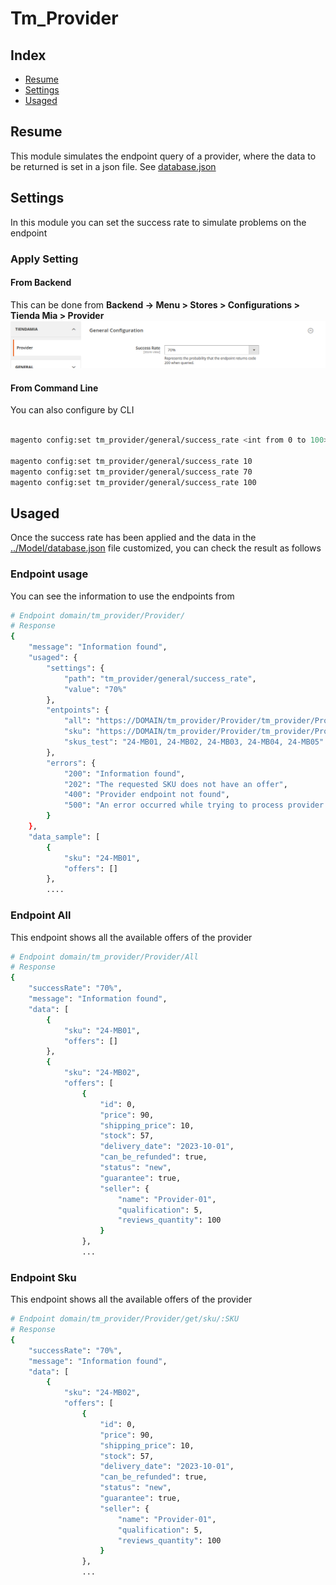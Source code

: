 # Tm_Provider 
## Index
- [Resume](#resume)
- [Settings](#settings)
- [Usaged](#Usaged)

## Resume

This module simulates the endpoint query of a provider, where the data to be returned is set in a json file. See [database.json](./Controller/Provider/database.json)

## Settings

In this module you can set the success rate to simulate problems on the endpoint

### Apply Setting

#### From Backend

This can be done from **Backend -> Menu > Stores > Configurations > Tienda Mia > Provider**
<a href="./docs/img/settings_success_rate.png" target="_blank">
<img src="./docs/img/settings_success_rate.png">
</a>

#### From Command Line

You can also configure by CLI

```sh

magento config:set tm_provider/general/success_rate <int from 0 to 100>

magento config:set tm_provider/general/success_rate 10
magento config:set tm_provider/general/success_rate 70
magento config:set tm_provider/general/success_rate 100
```

## Usaged

Once the success rate has been applied and the data in the [../Model/database.json](./Model/database.json) file customized, you can check the result as follows

### Endpoint usage

You can see the information to use the endpoints from

```sh
# Endpoint domain/tm_provider/Provider/
# Response
{
    "message": "Information found",
    "usaged": {
        "settings": {
            "path": "tm_provider/general/success_rate",
            "value": "70%"
        },
        "entpoints": {
            "all": "https://DOMAIN/tm_provider/Provider/tm_provider/Prodiver/All",
            "sku": "https://DOMAIN/tm_provider/Provider/tm_provider/Prodiver/get/sku/24-MB01",
            "skus_test": "24-MB01, 24-MB02, 24-MB03, 24-MB04, 24-MB05"
        },
        "errors": {
            "200": "Information found",
            "202": "The requested SKU does not have an offer",
            "400": "Provider endpoint not found",
            "500": "An error occurred while trying to process provider data"
        }
    },
    "data_sample": [
        {
            "sku": "24-MB01",
            "offers": []
        },
        ....
```

### Endpoint All

This endpoint shows all the available offers of the provider

```sh
# Endpoint domain/tm_provider/Provider/All
# Response
{
    "successRate": "70%",
    "message": "Information found",
    "data": [
        {
            "sku": "24-MB01",
            "offers": []
        },
        {
            "sku": "24-MB02",
            "offers": [
                {
                    "id": 0,
                    "price": 90,
                    "shipping_price": 10,
                    "stock": 57,
                    "delivery_date": "2023-10-01",
                    "can_be_refunded": true,
                    "status": "new",
                    "guarantee": true,
                    "seller": {
                        "name": "Provider-01",
                        "qualification": 5,
                        "reviews_quantity": 100
                    }
                },
                ...
```

### Endpoint Sku

This endpoint shows all the available offers of the provider 

```sh
# Endpoint domain/tm_provider/Provider/get/sku/:SKU
# Response
{
    "successRate": "70%",
    "message": "Information found",
    "data": [
        {
            "sku": "24-MB02",
            "offers": [
                {
                    "id": 0,
                    "price": 90,
                    "shipping_price": 10,
                    "stock": 57,
                    "delivery_date": "2023-10-01",
                    "can_be_refunded": true,
                    "status": "new",
                    "guarantee": true,
                    "seller": {
                        "name": "Provider-01",
                        "qualification": 5,
                        "reviews_quantity": 100
                    }
                },
                ...
```




